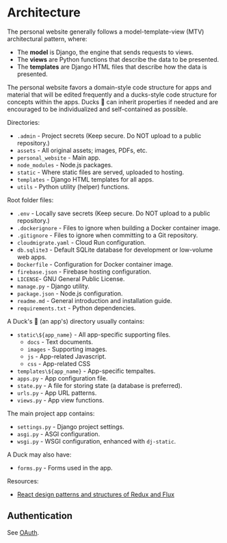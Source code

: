 # Architecture

The personal website generally follows a model-template-view (MTV) architectural pattern, where:

* The **model** is Django, the engine that sends requests to views.
* The **views** are Python functions that describe the data to be presented.
* The **templates** are Django HTML files that describe how the data is presented.

<!-- [Ducks file structure](https://github.com/erikras/ducks-modular-redux) is useful for modules and components. -->
The personal website favors a domain-style code structure for apps and material that will be edited frequently and a ducks-style code structure for concepts within the apps. Ducks 🦆 can inherit properties if needed and are encouraged to be individualized and self-contained as possible.

Directories:

* `.admin` - Project secrets (Keep secure. Do NOT upload to a public repository.)
* `assets` - All original assets; images, PDFs, etc.
* `personal_website` - Main app.
* `node_modules` - Node.js packages.
* `static` - Where static files are served, uploaded to hosting.
* `templates` - Django HTML templates for all apps.
* `utils` - Python utility (helper) functions.

Root folder files:

* `.env` - Locally save secrets (Keep secure. Do NOT upload to a public repository.)
* `.dockerignore` - Files to ignore when building a Docker container image.
* `.gitignore` - Files to ignore when committing to a Git repository.
* `cloudmigrate.yaml` - Cloud Run configuration.
* `db.sqlite3` - Default SQLite database for development or  low-volume web apps.
* `Dockerfile` - Configuration for Docker container image.
* `firebase.json` - Firebase hosting configuration.
* `LICENSE`- GNU General Public License.
* `manage.py` - Django utility.
* `package.json` - Node.js configuration.
* `readme.md` - General introduction and installation guide.
* `requirements.txt` - Python dependencies.
<!-- * `webpack.config.js` - Webpack configuration. -->

A Duck's 🦆 (an app's) directory usually contains:

* `static\${app_name}` - All app-specific supporting files.
  - `docs` - Text documents.
  - `images` - Supporting images.
  - `js` - App-related Javascript.
  - `css` - App-related CSS
* `templates\${app_name}` - App-specific tempaltes.
* `apps.py` - App configuration file.
* `state.py` - A file for storing state (a database is preferred).
* `urls.py` - App URL patterns.
* `views.py` - App view functions.

The main project app contains:

* `settings.py` - Django project settings.
* `asgi.py` - ASGI configuration.
* `wsgi.py` - WSGI configuration, enhanced with `dj-static`.

A Duck may also have:

* `forms.py` - Forms used in the app.

Resources:

* [React design patterns and structures of Redux and Flux](https://www.etatvasoft.com/insights/react-design-patterns-and-structures-of-redux-and-flux/)


## Authentication

See [OAuth](https://stackoverflow.com/questions/37674294/what-is-oauth-and-how-does-it-secure-rest-api-calls/37686727#37686727).